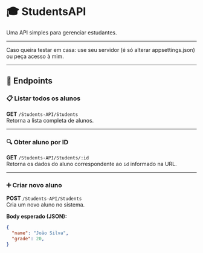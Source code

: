 # 🎓 StudentsAPI

Uma API simples para gerenciar estudantes.

---

Caso queira testar em casa: use seu servidor (é só alterar appsettings.json) ou peça acesso à mim.

---

## 🚀 Endpoints

### 📋 Listar todos os alunos  
**GET** `/Students-API/Students`  
Retorna a lista completa de alunos.  

---

### 🔍 Obter aluno por ID  
**GET** `/Students-API/Students/:id`  
Retorna os dados do aluno correspondente ao `id` informado na URL.  

---

### ➕ Criar novo aluno  
**POST** `/Students-API/Students`  
Cria um novo aluno no sistema.  

**Body esperado (JSON):**
```json
{
  "name": "João Silva",
  "grade": 20,
}
